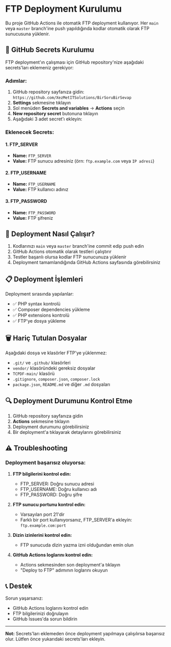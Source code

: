 # FTP Deployment Kurulumu

Bu proje GitHub Actions ile otomatik FTP deployment kullanıyor. Her `main` veya `master` branch'ine push yapıldığında kodlar otomatik olarak FTP sunucusuna yüklenir.

## 🔐 GitHub Secrets Kurulumu

FTP deployment'ın çalışması için GitHub repository'nize aşağıdaki secrets'ları eklemeniz gerekiyor:

### Adımlar:

1. GitHub repository sayfanıza gidin: `https://github.com/XezMetITSolutions/BirSoruBirSevap`
2. **Settings** sekmesine tıklayın
3. Sol menüden **Secrets and variables** → **Actions** seçin
4. **New repository secret** butonuna tıklayın
5. Aşağıdaki 3 adet secret'ı ekleyin:

### Eklenecek Secrets:

#### 1. FTP_SERVER
- **Name:** `FTP_SERVER`
- **Value:** FTP sunucu adresiniz (örn: `ftp.example.com` veya `IP adresi`)

#### 2. FTP_USERNAME
- **Name:** `FTP_USERNAME`
- **Value:** FTP kullanıcı adınız

#### 3. FTP_PASSWORD
- **Name:** `FTP_PASSWORD`
- **Value:** FTP şifreniz

## 🚀 Deployment Nasıl Çalışır?

1. Kodlarınızı `main` veya `master` branch'ine commit edip push edin
2. GitHub Actions otomatik olarak testleri çalıştırır
3. Testler başarılı olursa kodlar FTP sunucunuza yüklenir
4. Deployment tamamlandığında GitHub Actions sayfasında görebilirsiniz

## 📋 Deployment İşlemleri

Deployment sırasında yapılanlar:
- ✅ PHP syntax kontrolü
- ✅ Composer dependencies yükleme
- ✅ PHP extensions kontrolü
- ✅ FTP'ye dosya yükleme

## 🗑️ Hariç Tutulan Dosyalar

Aşağıdaki dosya ve klasörler FTP'ye yüklenmez:
- `.git/` ve `.github/` klasörleri
- `vendor/` klasöründeki gereksiz dosyalar
- `TCPDF-main/` klasörü
- `.gitignore`, `composer.json`, `composer.lock`
- `package.json`, `README.md` ve diğer `.md` dosyaları

## 🔍 Deployment Durumunu Kontrol Etme

1. GitHub repository sayfanıza gidin
2. **Actions** sekmesine tıklayın
3. Deployment durumunu görebilirsiniz
4. Bir deployment'a tıklayarak detaylarını görebilirsiniz

## ⚠️ Troubleshooting

### Deployment başarısız oluyorsa:

1. **FTP bilgilerini kontrol edin:**
   - FTP_SERVER: Doğru sunucu adresi
   - FTP_USERNAME: Doğru kullanıcı adı
   - FTP_PASSWORD: Doğru şifre

2. **FTP sunucu portunu kontrol edin:**
   - Varsayılan port 21'dir
   - Farklı bir port kullanıyorsanız, FTP_SERVER'a ekleyin: `ftp.example.com:port`

3. **Dizin izinlerini kontrol edin:**
   - FTP sunucuda dizin yazma izni olduğundan emin olun

4. **GitHub Actions loglarını kontrol edin:**
   - Actions sekmesinden son deployment'a tıklayın
   - "Deploy to FTP" adımının loglarını okuyun

## 📞 Destek

Sorun yaşarsanız:
- GitHub Actions loglarını kontrol edin
- FTP bilgilerinizi doğrulayın
- GitHub Issues'da sorun bildirin

---

**Not:** Secrets'ları eklemeden önce deployment yapılmaya çalışılırsa başarısız olur. Lütfen önce yukarıdaki secrets'ları ekleyin.

